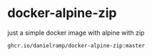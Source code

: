 # docker-alpine-zip
just a simple docker image with alpine with zip

```
ghcr.io/danielramp/docker-alpine-zip:master
```
